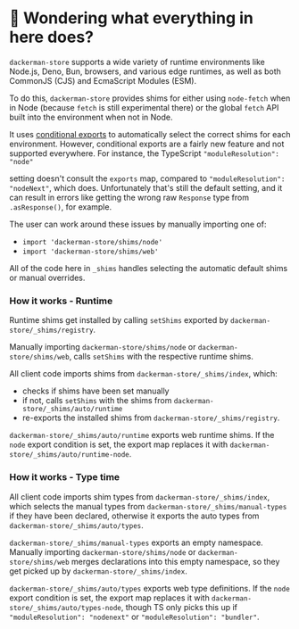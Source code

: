 # 👋 Wondering what everything in here does?

`dackerman-store` supports a wide variety of runtime environments like Node.js, Deno, Bun, browsers, and various
edge runtimes, as well as both CommonJS (CJS) and EcmaScript Modules (ESM).

To do this, `dackerman-store` provides shims for either using `node-fetch` when in Node (because `fetch` is still experimental there) or the global `fetch` API built into the environment when not in Node.

It uses [conditional exports](https://nodejs.org/api/packages.html#conditional-exports) to
automatically select the correct shims for each environment. However, conditional exports are a fairly new
feature and not supported everywhere. For instance, the TypeScript `"moduleResolution": "node"`

setting doesn't consult the `exports` map, compared to `"moduleResolution": "nodeNext"`, which does.
Unfortunately that's still the default setting, and it can result in errors like
getting the wrong raw `Response` type from `.asResponse()`, for example.

The user can work around these issues by manually importing one of:

- `import 'dackerman-store/shims/node'`
- `import 'dackerman-store/shims/web'`

All of the code here in `_shims` handles selecting the automatic default shims or manual overrides.

### How it works - Runtime

Runtime shims get installed by calling `setShims` exported by `dackerman-store/_shims/registry`.

Manually importing `dackerman-store/shims/node` or `dackerman-store/shims/web`, calls `setShims` with the respective runtime shims.

All client code imports shims from `dackerman-store/_shims/index`, which:

- checks if shims have been set manually
- if not, calls `setShims` with the shims from `dackerman-store/_shims/auto/runtime`
- re-exports the installed shims from `dackerman-store/_shims/registry`.

`dackerman-store/_shims/auto/runtime` exports web runtime shims.
If the `node` export condition is set, the export map replaces it with `dackerman-store/_shims/auto/runtime-node`.

### How it works - Type time

All client code imports shim types from `dackerman-store/_shims/index`, which selects the manual types from `dackerman-store/_shims/manual-types` if they have been declared, otherwise it exports the auto types from `dackerman-store/_shims/auto/types`.

`dackerman-store/_shims/manual-types` exports an empty namespace.
Manually importing `dackerman-store/shims/node` or `dackerman-store/shims/web` merges declarations into this empty namespace, so they get picked up by `dackerman-store/_shims/index`.

`dackerman-store/_shims/auto/types` exports web type definitions.
If the `node` export condition is set, the export map replaces it with `dackerman-store/_shims/auto/types-node`, though TS only picks this up if `"moduleResolution": "nodenext"` or `"moduleResolution": "bundler"`.
